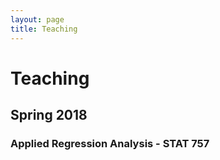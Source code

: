 ```yaml
---
layout: page
title: Teaching
---
```


# Teaching

## Spring 2018

### Applied Regression Analysis - STAT 757




